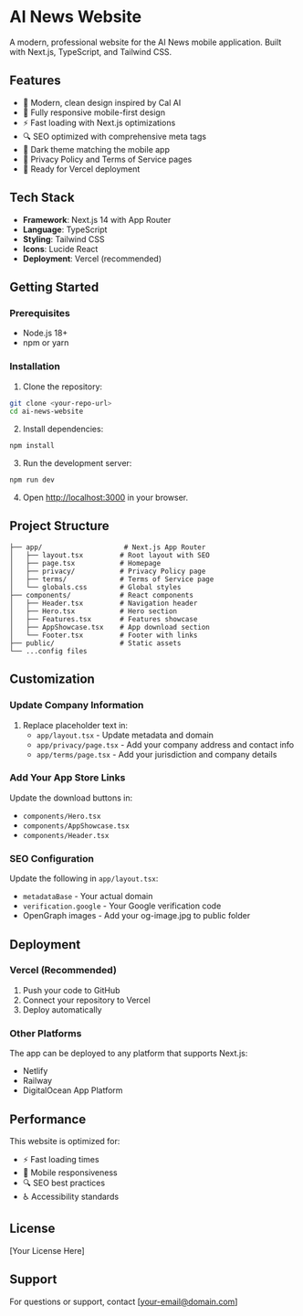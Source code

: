 # AI News Website

A modern, professional website for the AI News mobile application. Built with Next.js, TypeScript, and Tailwind CSS.

## Features

- 🎨 Modern, clean design inspired by Cal AI
- 📱 Fully responsive mobile-first design
- ⚡ Fast loading with Next.js optimizations
- 🔍 SEO optimized with comprehensive meta tags
- 🌙 Dark theme matching the mobile app
- 📄 Privacy Policy and Terms of Service pages
- 🚀 Ready for Vercel deployment

## Tech Stack

- **Framework**: Next.js 14 with App Router
- **Language**: TypeScript
- **Styling**: Tailwind CSS
- **Icons**: Lucide React
- **Deployment**: Vercel (recommended)

## Getting Started

### Prerequisites

- Node.js 18+ 
- npm or yarn

### Installation

1. Clone the repository:
```bash
git clone <your-repo-url>
cd ai-news-website
```

2. Install dependencies:
```bash
npm install
```

3. Run the development server:
```bash
npm run dev
```

4. Open [http://localhost:3000](http://localhost:3000) in your browser.

## Project Structure

```
├── app/                    # Next.js App Router
│   ├── layout.tsx         # Root layout with SEO
│   ├── page.tsx           # Homepage
│   ├── privacy/           # Privacy Policy page
│   ├── terms/             # Terms of Service page
│   └── globals.css        # Global styles
├── components/            # React components
│   ├── Header.tsx         # Navigation header
│   ├── Hero.tsx           # Hero section
│   ├── Features.tsx       # Features showcase
│   ├── AppShowcase.tsx    # App download section
│   └── Footer.tsx         # Footer with links
├── public/                # Static assets
└── ...config files
```

## Customization

### Update Company Information

1. Replace placeholder text in:
   - `app/layout.tsx` - Update metadata and domain
   - `app/privacy/page.tsx` - Add your company address and contact info
   - `app/terms/page.tsx` - Add your jurisdiction and company details

### Add Your App Store Links

Update the download buttons in:
- `components/Hero.tsx`
- `components/AppShowcase.tsx`
- `components/Header.tsx`

### SEO Configuration

Update the following in `app/layout.tsx`:
- `metadataBase` - Your actual domain
- `verification.google` - Your Google verification code
- OpenGraph images - Add your og-image.jpg to public folder

## Deployment

### Vercel (Recommended)

1. Push your code to GitHub
2. Connect your repository to Vercel
3. Deploy automatically

### Other Platforms

The app can be deployed to any platform that supports Next.js:
- Netlify
- Railway
- DigitalOcean App Platform

## Performance

This website is optimized for:
- ⚡ Fast loading times
- 📱 Mobile responsiveness
- 🔍 SEO best practices
- ♿ Accessibility standards

## License

[Your License Here]

## Support

For questions or support, contact [your-email@domain.com] 